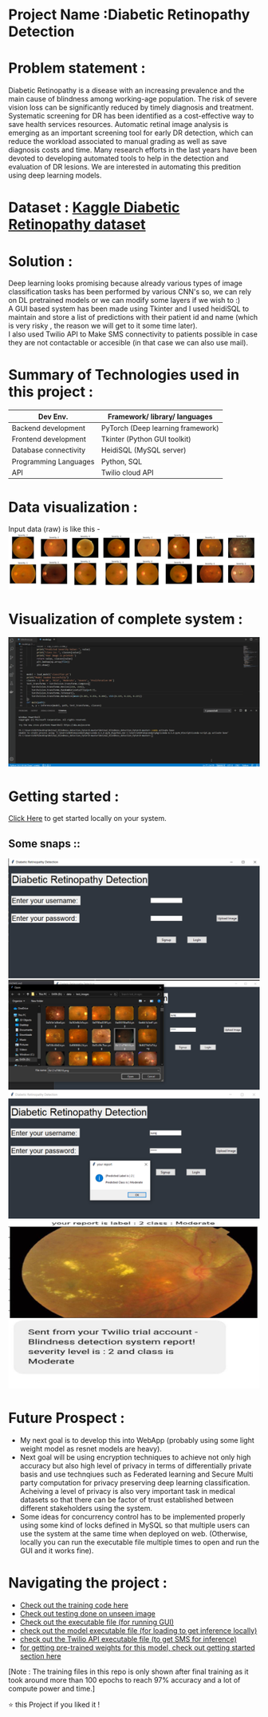# Project Name :Diabetic Retinopathy Detection   

# Problem statement :    
Diabetic Retinopathy is a disease with an increasing prevalence and the main cause of blindness among working-age population. The risk of severe vision loss can be significantly reduced by timely diagnosis and treatment. Systematic screening for DR has been identified as a cost-effective way to save health services resources. Automatic retinal image analysis is emerging as an important screening tool for early DR detection, which can reduce the workload associated to manual grading as well as save diagnosis costs and time. Many research efforts in the last years have been devoted to developing automated tools to help in the detection and evaluation of DR lesions.
We are interested in automating this predition using deep learning models.

# Dataset : [Kaggle Diabetic Retinopathy dataset](https://www.kaggle.com/c/aptos2019-blindness-detection/data)      

# Solution :   
  
Deep learning looks promising because already various types of image classification tasks has been performed by various CNN's so, we can rely on DL pretrained models or we can modify some layers if we wish to :)    
A GUI based system has been made using Tkinter and I used heidiSQL to maintain and store a list of predictions with their patient id and name (which is very risky , the reason we will get to it some time later).   
I also used Twilio API to Make SMS connectivity to patients possible in case they are not contactable or accesible (in that case we can also use mail).       

# Summary of Technologies used in this project :       
| Dev Env. | Framework/ library/ languages |
| ------------- | ------------- |
| Backend development  | PyTorch (Deep learning framework) |
| Frontend development | Tkinter (Python GUI toolkit) |
| Database connectivity | HeidiSQL (MySQL server) |
| Programming Languages | Python, SQL |
| API | Twilio cloud API|      

# Data visualization :     
Input data (raw) is like this -     
![visual1](images/visual1.JPG)
   

# Visualization of complete system :    
![visual](images/vid.gif)    


# Getting started :       
[Click Here](https://github.com/suraj038/Diabetic_Retinopathy_Detection/blob/master/GettingStarted.md) to get started locally on your system.

## Some snaps ::   
![images/gui1.png](images/gui1.png)
![images/gui2.png](images/gui2.png)
![images/gui3.png](images/gui3.png)
![images/gui4.JPG](images/gui4.JPG)
![images/sms.JPG](images/sms.JPG)       

 
 # Future Prospect :    
 * My next goal is to develop this into WebApp (probably using some light weight model as resnet models are heavy).   
 * Next goal will be using encryption techniques to achieve not only high accuracy but also high level of privacy in terms of differentially private basis and use technqiues such as Federated learning and Secure Multi party computation for privacy preserving deep learning classification.
 Acheiving a level of privacy is also very important task in medical datasets so that there can be factor of trust established between different stakeholders using the system.   
 * Some ideas for concurrency control has to be implemented properly using some kind of locks defined in MySQL so that multiple users can use the system at the same time when deployed on web.
 (Otherwise, locally you can run the executable file multiple times to open and run the GUI and it works fine).      
 
# Navigating the project :  
* [Check out the training code here](https://github.com/suraj038/Diabetic_Retinopathy_Detection/blob/master/training.ipynb)  
* [Check out testing done on unseen image](https://github.com/suraj038/Diabetic_Retinopathy_Detection/blob/master/Single_test_inference.ipynb)    
* [Check out the executable file (for running GUI)](https://github.com/suraj038/Diabetic_Retinopathy_Detection/blob/master/blindness.py)    
* [check out the model executable file (for loading to get inference locally)](https://github.com/suraj038/Diabetic_Retinopathy_Detection/blob/master/model.py)    
* [check out the Twilio API executable file (to get SMS for inference)](https://github.com/suraj038/Diabetic_Retinopathy_Detection/blob/master/send_sms.py)
* [for getting pre-trained weights for this model, check out getting started section here](https://github.com/suraj038/Diabetic_Retinopathy_Detection/blob/master/GettingStarted.md)       

[Note : The training files in this repo is only shown after final training as it took around more than 100 epochs to reach 97% accuracy and a lot of compute power and time.]     


⭐️ this Project if you liked it !
